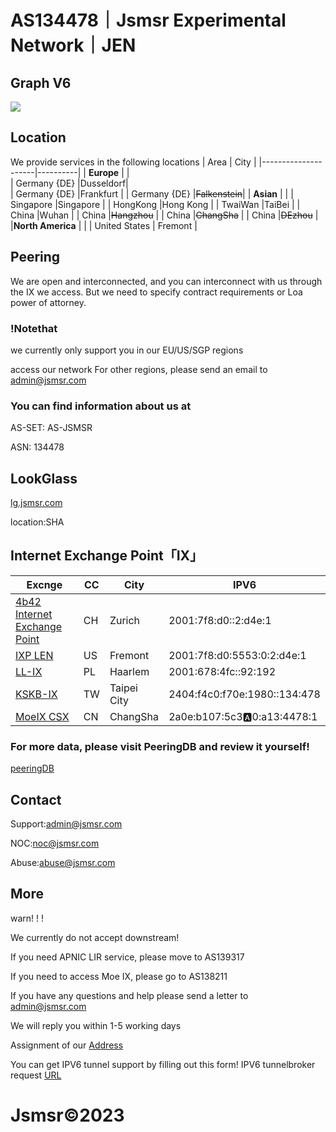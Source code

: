 
# AS134478｜Jsmsr Experimental Network｜JEN 


## Graph V6
![](https://bgp.he.net/graphs/as134478-ipv6.svg)

## Location 
We provide services in the following locations
| Area                |   City   |
|---------------------|----------|
| **Europe**              |          |   
| Germany {DE}        |Dusseldorf|           
| Germany {DE}        |Frankfurt | 
| Germany {DE}        |~~Falkenstein~~| 
| **Asian**               |          | 
| Singapore           |Singapore | 
| HongKong            |Hong Kong |
| TwaiWan             |TaiBei    |
| China               |Wuhan     |
| China               |~~Hangzhou~~  |
| China               |~~ChangSha~~   |
| China               |~~DEzhou~~    |
|**North America**      |          |
| United States       | Fremont  | 

## Peering
We are open and interconnected, and you can interconnect with us through the IX we access.
But we need to specify contract requirements or Loa power of attorney. 

### !Notethat

we currently only support you in our EU/US/SGP regions

access our network
For other regions, please send an email to [admin@jsmsr.com](mailto:admin@jsmsr.com)

###  You can find information about us at
AS-SET: AS-JSMSR

ASN: 134478 

## LookGlass
[lg.jsmsr.com](http://lg.jsmsr.com/)

location:SHA


## Internet Exchange Point「IX」

| Excnge             |   CC |                                           City | IPV6                   |
|---------------------|----------|-----------------------------------------------|---------------------------|
|[4b42 Internet Exchange Point](https://bgp.he.net/exchange/4b42%20Internet%20Exchange%20Point)|CH|Zurich|2001:7f8:d0::2:d4e:1|
|[IXP LEN](https://bgp.he.net/exchange/IXP%20LEN)|US|Fremont|2001:7f8:d0:5553:0:2:d4e:1|
|[LL-IX](https://bgp.he.net/exchange/LL-IX)|PL|Haarlem|2001:678:4fc::92:192|
|[KSKB-IX](https://bgp.he.net/exchange/KSKB-IX)|TW|Taipei City|2404:f4c0:f70e:1980::134:478|
|[MoeIX CSX](https://bgp.he.net/exchange/MoeIX%20CSX)|CN|ChangSha|2a0e:b107:5c3:a:0:a13:4478:1|


### For more data, please visit PeeringDB and review it yourself!
[peeringDB](https://www.peeringdb.com/net/25544)

## Contact 
Support:[admin@jsmsr.com](mailto:admin@jsmsr.com)

NOC:[noc@jsmsr.com](mailto:noc@jsmsr.com)

Abuse:[abuse@jsmsr.com](mailto:abuse@jsmsr.com)

## More
warn! ! !

We currently do not accept downstream!

If you need APNIC LIR service, please move to AS139317

If you need to access Moe IX, please go to AS138211

If you have any questions and help please send a letter to [admin@jsmsr.com](mailto:admin@jsmsr.com)

We will reply you within 1-5 working days

Assignment of our [Address](https://docs.google.com/spreadsheets/u/0/d/1HfKHDhjWjBOkK28L1klU8EViNjf-0-G0oSaknUNHdic/htmlview)

You can get IPV6 tunnel support by filling out this form! IPV6 tunnelbroker request [URL](https://forms.gle/sFqpNTaWgsFxX7jk6)

# Jsmsr©2023

